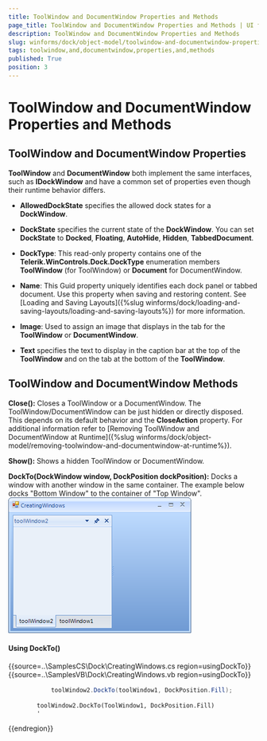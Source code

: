 ```yaml
---
title: ToolWindow and DocumentWindow Properties and Methods
page_title: ToolWindow and DocumentWindow Properties and Methods | UI for WinForms Documentation
description: ToolWindow and DocumentWindow Properties and Methods
slug: winforms/dock/object-model/toolwindow-and-documentwindow-properties-and-methods
tags: toolwindow,and,documentwindow,properties,and,methods
published: True
position: 3
---
```


# ToolWindow and DocumentWindow Properties and Methods
 
## ToolWindow and DocumentWindow Properties

__ToolWindow__ and __DocumentWindow__ both implement the same interfaces, such as __IDockWindow__ and have a common set of properties even though their runtime behavior differs.

* __AllowedDockState__ specifies the allowed dock states for a __DockWindow__.
            

* __DockState__ specifies the current state of the __DockWindow__. You can set __DockState__ to __Docked__, __Floating__, __AutoHide__, __Hidden__, __TabbedDocument__.
            

* __DockType__: This read-only property contains one of the __Telerik.WinControls.Dock.DockType__ enumeration members __ToolWindow__ (for ToolWindow) or __Document__ for DocumentWindow.
            

* __Name__: This Guid property uniquely identifies each dock panel or tabbed document. Use this property when saving and restoring content. See [Loading and Saving Layouts]({%slug winforms/dock/loading-and-saving-layouts/loading-and-saving-layouts%}) for more information.
            

* __Image__: Used to assign an image that displays in the tab for the __ToolWindow__ or __DocumentWindow__. 
 

* __Text__ specifies the text to display in the caption bar at the top of the __ToolWindow__ and on the tab at the bottom of the __ToolWindow__.
            

## ToolWindow and DocumentWindow Methods

__Close():__ Closes a ToolWindow or a DocumentWindow. The ToolWindow/DocumentWindow can be just hidden or directly disposed. This depends on its default behavior and the __CloseAction__ property. For additional information refer to [Removing ToolWindow and DocumentWindow at Runtime]({%slug winforms/dock/object-model/removing-toolwindow-and-documentwindow-at-runtime%}).

__Show():__ Shows a hidden ToolWindow or DocumentWindow.

__DockTo(DockWindow window, DockPosition dockPosition):__ Docks a window with another window in the same container. The example below docks "Bottom Window" to the container of "Top Window".![dock-object-model-toolwindow-and-documentwindow-properties-at-runtime 001](images/dock-object-model-toolwindow-and-documentwindow-properties-at-runtime001.png)

#### Using DockTo() 

{{source=..\SamplesCS\Dock\CreatingWindows.cs region=usingDockTo}} 
{{source=..\SamplesVB\Dock\CreatingWindows.vb region=usingDockTo}} 

````C#
            toolWindow2.DockTo(toolWindow1, DockPosition.Fill);
````
````VB.NET
        toolWindow2.DockTo(ToolWindow1, DockPosition.Fill)
        '
````

{{endregion}} 



